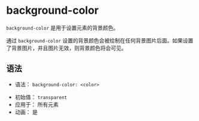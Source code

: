 # background-color

`background-color` 是用于设置元素的背景颜色。

通过 `background-color` 设置的背景颜色会被绘制在任何背景图片后面。如果设置了背景图片，并且图片无效，则背景颜色将会可见。

## 语法

- 语法： `background-color: <color>`
* 初始值： `transparent`
* 应用于： 所有元素
* 动画： 是